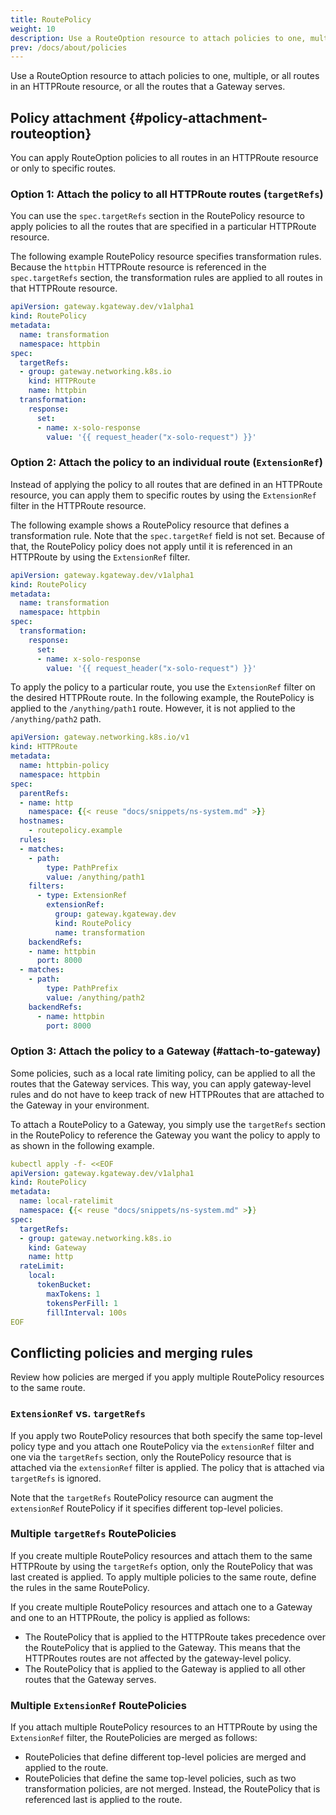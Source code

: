 ```yaml
---
title: RoutePolicy
weight: 10
description: Use a RouteOption resource to attach policies to one, multiple, or all routes in an HTTPRoute resource, or all the routes that a Gateway serves. 
prev: /docs/about/policies
---
```


Use a RouteOption resource to attach policies to one, multiple, or all routes in an HTTPRoute resource, or all the routes that a Gateway serves. 

## Policy attachment {#policy-attachment-routeoption}

You can apply RouteOption policies to all routes in an HTTPRoute resource or only to specific routes. 

### Option 1: Attach the policy to all HTTPRoute routes (`targetRefs`)

You can use the `spec.targetRefs` section in the RoutePolicy resource to apply policies to all the routes that are specified in a particular HTTPRoute resource. 

The following example RoutePolicy resource specifies transformation rules. Because the `httpbin` HTTPRoute resource is referenced in the `spec.targetRefs` section, the transformation rules are applied to all routes in that HTTPRoute resource. 

```yaml {hl_lines=[7,8,9,10]}
apiVersion: gateway.kgateway.dev/v1alpha1
kind: RoutePolicy
metadata:
  name: transformation
  namespace: httpbin
spec:
  targetRefs: 
  - group: gateway.networking.k8s.io
    kind: HTTPRoute
    name: httpbin
  transformation:
    response:
      set:
      - name: x-solo-response
        value: '{{ request_header("x-solo-request") }}' 
```

### Option 2: Attach the policy to an individual route (`ExtensionRef`)

Instead of applying the policy to all routes that are defined in an HTTPRoute resource, you can apply them to specific routes by using the `ExtensionRef` filter in the HTTPRoute resource. 

The following example shows a RoutePolicy resource that defines a transformation rule. Note that the `spec.targetRef` field is not set. Because of that, the RoutePolicy policy does not apply until it is referenced in an HTTPRoute by using the `ExtensionRef` filter. 

```yaml
apiVersion: gateway.kgateway.dev/v1alpha1
kind: RoutePolicy
metadata:
  name: transformation
  namespace: httpbin
spec:
  transformation:
    response:
      set:
      - name: x-solo-response
        value: '{{ request_header("x-solo-request") }}' 
```

To apply the policy to a particular route, you use the `ExtensionRef` filter on the desired HTTPRoute route. In the following example, the RoutePolicy is applied to the `/anything/path1` route. However, it is not applied to the `/anything/path2` path.   

```yaml {hl_lines=[17,18,19,20,21,22]}
apiVersion: gateway.networking.k8s.io/v1
kind: HTTPRoute
metadata:
  name: httpbin-policy
  namespace: httpbin
spec:
  parentRefs:
  - name: http
    namespace: {{< reuse "docs/snippets/ns-system.md" >}}
  hostnames:
    - routepolicy.example
  rules:
  - matches:
    - path:
        type: PathPrefix
        value: /anything/path1
    filters:
      - type: ExtensionRef
        extensionRef:
          group: gateway.kgateway.dev
          kind: RoutePolicy
          name: transformation
    backendRefs:
    - name: httpbin
      port: 8000
  - matches:
    - path:
        type: PathPrefix
        value: /anything/path2
    backendRefs:
      - name: httpbin
        port: 8000
```

### Option 3: Attach the policy to a Gateway (#attach-to-gateway)

Some policies, such as a local rate limiting policy, can be applied to all the routes that the Gateway services. This way, you can apply gateway-level rules and do not have to keep track of new HTTPRoutes that are attached to the Gateway in your environment. 

To attach a RoutePolicy to a Gateway, you simply use the `targetRefs` section in the RoutePolicy to reference the Gateway you want the policy to apply to as shown in the following example. 

```yaml
kubectl apply -f- <<EOF
apiVersion: gateway.kgateway.dev/v1alpha1
kind: RoutePolicy
metadata:
  name: local-ratelimit
  namespace: {{< reuse "docs/snippets/ns-system.md" >}}
spec:
  targetRefs: 
  - group: gateway.networking.k8s.io
    kind: Gateway
    name: http
  rateLimit:
    local:
      tokenBucket:
        maxTokens: 1
        tokensPerFill: 1
        fillInterval: 100s
EOF
```

## Conflicting policies and merging rules

Review how policies are merged if you apply multiple RoutePolicy resources to the same route. 

### `ExtensionRef` vs. `targetRefs`

If you apply two RoutePolicy resources that both specify the same top-level policy type and you attach one RoutePolicy via the `extensionRef` filter and one via the `targetRefs` section, only the RoutePolicy resource that is attached via the `extensionRef` filter is applied. The policy that is attached via `targetRefs` is ignored. 

Note that the `targetRefs` RoutePolicy resource can augment the `extensionRef` RoutePolicy if it specifies different top-level policies. <!-- For example, the `extensionRef` RouteOption might define a policy that adds request headers. While you cannot specify additional or other request header rules in the `targetRefs` RouteOption, you can define different policies, such as response headers or fault injection policies.  -->

<!--

In the following image, you have three RouteOption resources that each define a {{< reuse "docs/snippets/product-name.md" >}} policy. One CORS policy (policy 1) is applied to all routes in an HTTPRoute resource via the `targetRefs` section. Another CORS policy (policy 2) and a fault injection policy (policy 3) are applied to only route A by using the `extensionRef` filter in the HTTPRoute resource.  

Because policies that are attached via `extensionRef` take precedence over policies that are attached via `targetRefs`, the CORS policy 2 is attached to route A. In addition, the fault injection policy is attached to route A. Route B does not attach any `extensionRef` RouteOptions. Because of that, the CORS policy 1 from the `targetRefs` RouteOption is attached to route B. 

{{< reuse-image src="img/policy-ov-extensionref-targetref.svg" width="800px" >}} --> 

### Multiple `targetRefs` RoutePolicies

If you create multiple RoutePolicy resources and attach them to the same HTTPRoute by using the `targetRefs` option, only the RoutePolicy that was last created is applied. To apply multiple policies to the same route, define the rules in the same RoutePolicy. 

If you create multiple RoutePolicy resources and attach one to a Gateway and one to an HTTPRoute, the policy is applied as follows: 
* The RoutePolicy that is applied to the HTTPRoute takes precedence over the RoutePolicy that is applied to the Gateway. This means that the HTTPRoutes routes are not affected by the gateway-level policy. 
* The RoutePolicy that is applied to the Gateway is applied to all other routes that the Gateway serves. 

<!--
{{% callout type="info" %}}
You cannot attach multiple RouteOption resources to the same route by using the `targetRefs` option, *even if* they define different top-level policies. To add multiple policies, define them in the same RouteOption resource.
{{% /callout %}}

In the following image, you attach two RouteOption resources to route A. One adds request headers and the other one a fault injection policy. Because only one RouteOption can be applied to a route via `targetRefs` at any given time, only the policy that is created first is enforced (policy 1). 

{{< reuse-image src="img/policy-ov-multiple-routeoption.svg" width="800" >}} -->

### Multiple `ExtensionRef` RoutePolicies

If you attach multiple RoutePolicy resources to an HTTPRoute by using the `ExtensionRef` filter, the RoutePolicies are merged as follows: 

* RoutePolicies that define different top-level policies are merged and applied to the route. 
* RoutePolicies that define the same top-level policies, such as two transformation policies, are not merged. Instead, the RoutePolicy that is referenced last is applied to the route. 

<!--
In the following image, you have an HTTPRoute that defines two routes (route A and route B). Route A attaches two RouteOption resources via the `ExtensionRef` filter that specify the same top-level header manipulation policy. For route B, two RouteOption resources with different top-level policies (fault injection and CORS) are applied via the `ExtensionRef` filter. 

Because you cannot apply two `ExtensionRef` RouteOptions with the same top-level policies, only the policy that is referenced first (policy 1, request header `foo`) is enforced. The request header bar in policy 2 is ignored. For route B, both the CORS and fault injection policies are applied, because these RouteOption resources define different top-level policies. 

{{< reuse-image src="img/policy-ov-multiple-routeoption-extensionref.svg" width="800" >}} -->

<!--

## Policy inheritance rules when using route delegation

Policies that are defined in a RouteOption resource and that are applied to a parent HTTPRoute resource are automatically inherited by all the child or grandchild HTTPRoutes along the route delegation chain. The following rules apply: 

* Only policies that are specified in a RouteOption resource can be inherited by a child HTTPRoute. For inheritance to take effect, you must use the `spec.targetRefs` field in the RouteOption resource to apply the RouteOption resource to the parent HTTPRoute resource. Any child or grandchild HTTPRoute that the parent delegates traffic to inherits these policies. 
* Child RouteOption resources cannot override policies that are defined in a RouteOption resource that is applied to a parent HTTPRoute. If the child HTTPRoute sets a policy that is already defined on the parent HTTPRoute, the setting on the parent HTTPRoute takes precedence and the setting on the child is ignored. For example, if the parent HTTPRoute defines a data loss prevention policy, the child HTTPRoute cannot change these settings or disable that policy.
* Child HTTPRoutes can augment the inherited settings by defining RouteOption fields that were not already set on the parent HTTPRoute. 
* Policies are inherited along the complete delegation chain, with parent policies having a higher priority than their respective children.

For an example, see the [Policy inheritance](/docs/traffic-management/route-delegation/policy-inheritance/) guide. 

-->